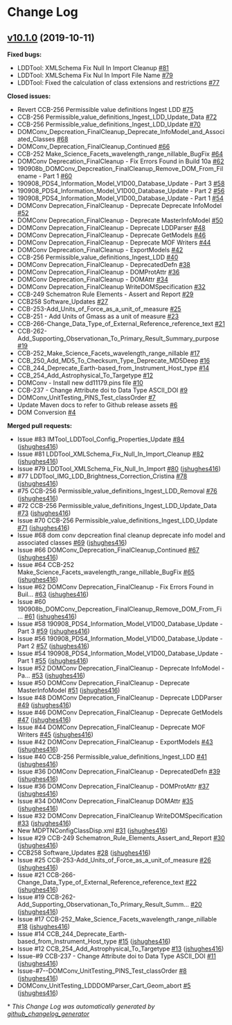# Change Log

## [v10.1.0](https://github.com/NASA-PDS-Incubator/pds4-information-model/tree/v10.1.0) (2019-10-11)
**Fixed bugs:**

- LDDTool: XMLSchema Fix Null In Import Cleanup [\#81](https://github.com/NASA-PDS-Incubator/pds4-information-model/issues/81)
- LDDTool: XMLSchema Fix Nul In Import File Name [\#79](https://github.com/NASA-PDS-Incubator/pds4-information-model/issues/79)
- LDDTool: Fixed the calculation of class extensions and restrictions [\#77](https://github.com/NASA-PDS-Incubator/pds4-information-model/issues/77)

**Closed issues:**

- Revert CCB-256 Permissible value definitions Ingest LDD [\#75](https://github.com/NASA-PDS-Incubator/pds4-information-model/issues/75)
- CCB-256 Permissible\_value\_definitions\_Ingest\_LDD\_Update\_Data [\#72](https://github.com/NASA-PDS-Incubator/pds4-information-model/issues/72)
- CCB-256 Permissible\_value\_definitions\_Ingest\_LDD\_Update [\#70](https://github.com/NASA-PDS-Incubator/pds4-information-model/issues/70)
- DOMConv\_Depcreation\_FinalCleanup\_Deprecate\_InfoModel\_and\_Associated\_Classes [\#68](https://github.com/NASA-PDS-Incubator/pds4-information-model/issues/68)
- DOMConv\_Deprecation\_FinalCleanup\_Continued [\#66](https://github.com/NASA-PDS-Incubator/pds4-information-model/issues/66)
-  CCB-252 Make\_Science\_Facets\_wavelength\_range\_nillable\_BugFix [\#64](https://github.com/NASA-PDS-Incubator/pds4-information-model/issues/64)
- DOMConv Deprecation\_FinalCleanup - Fix Errors Found in Build 10a [\#62](https://github.com/NASA-PDS-Incubator/pds4-information-model/issues/62)
- 190908b\_DOMConv\_Depcreation\_FinalCleanup\_Remove\_DOM\_From\_Filename - Part 1 [\#60](https://github.com/NASA-PDS-Incubator/pds4-information-model/issues/60)
- 190908\_PDS4\_Information\_Model\_V1D00\_Database\_Update - Part 3 [\#58](https://github.com/NASA-PDS-Incubator/pds4-information-model/issues/58)
- 190908\_PDS4\_Information\_Model\_V1D00\_Database\_Update - Part 2 [\#56](https://github.com/NASA-PDS-Incubator/pds4-information-model/issues/56)
- 190908\_PDS4\_Information\_Model\_V1D00\_Database\_Update - Part 1 [\#54](https://github.com/NASA-PDS-Incubator/pds4-information-model/issues/54)
- DOMConv Deprecation\_FinalCleanup - Deprecate Deprecate InfoModel [\#52](https://github.com/NASA-PDS-Incubator/pds4-information-model/issues/52)
- DOMConv Deprecation\_FinalCleanup - Deprecate MasterInfoModel [\#50](https://github.com/NASA-PDS-Incubator/pds4-information-model/issues/50)
- DOMConv Deprecation\_FinalCleanup - Deprecate LDDParser [\#48](https://github.com/NASA-PDS-Incubator/pds4-information-model/issues/48)
- DOMConv Deprecation\_FinalCleanup - Deprecate GetModels [\#46](https://github.com/NASA-PDS-Incubator/pds4-information-model/issues/46)
- DOMConv Deprecation\_FinalCleanup - Deprecate MOF Writers [\#44](https://github.com/NASA-PDS-Incubator/pds4-information-model/issues/44)
- DOMConv Deprecation\_FinalCleanup - ExportModels [\#42](https://github.com/NASA-PDS-Incubator/pds4-information-model/issues/42)
- CCB-256	Permissible\_value\_definitions\_Ingest\_LDD [\#40](https://github.com/NASA-PDS-Incubator/pds4-information-model/issues/40)
- DOMConv Deprecation\_FinalCleanup - DeprecatedDefn [\#38](https://github.com/NASA-PDS-Incubator/pds4-information-model/issues/38)
- DOMConv Deprecation\_FinalCleanup - DOMProtAttr [\#36](https://github.com/NASA-PDS-Incubator/pds4-information-model/issues/36)
- DOMConv Deprecation\_FinalCleanup - DOMAttr [\#34](https://github.com/NASA-PDS-Incubator/pds4-information-model/issues/34)
- DOMConv Deprecation\_FinalCleanup WriteDOMSpecification [\#32](https://github.com/NASA-PDS-Incubator/pds4-information-model/issues/32)
- CCB-249	Schematron Rule Elements - Assert and Report [\#29](https://github.com/NASA-PDS-Incubator/pds4-information-model/issues/29)
- CCB258 Software\_Updates [\#27](https://github.com/NASA-PDS-Incubator/pds4-information-model/issues/27)
- CCB-253-Add\_Units\_of\_Force\_as\_a\_unit\_of\_measure [\#25](https://github.com/NASA-PDS-Incubator/pds4-information-model/issues/25)
- CCB-251 - Add Units of Gmass as a unit of measure [\#23](https://github.com/NASA-PDS-Incubator/pds4-information-model/issues/23)
- CCB-266-Change\_Data\_Type\_of\_External\_Reference\_reference\_text [\#21](https://github.com/NASA-PDS-Incubator/pds4-information-model/issues/21)
- CCB-262-Add\_Supporting\_Observationan\_To\_Primary\_Result\_Summary\_purpose [\#19](https://github.com/NASA-PDS-Incubator/pds4-information-model/issues/19)
- CCB-252\_Make\_Science\_Facets\_wavelength\_range\_nillable [\#17](https://github.com/NASA-PDS-Incubator/pds4-information-model/issues/17)
- CCB\_250\_Add\_MD5\_To\_Checksum\_Type\_Deprecate\_MD5Deep [\#16](https://github.com/NASA-PDS-Incubator/pds4-information-model/issues/16)
- CCB\_244\_Deprecate\_Earth-based\_from\_Instrument\_Host\_type [\#14](https://github.com/NASA-PDS-Incubator/pds4-information-model/issues/14)
- CCB\_254\_Add\_Astrophysical\_To\_Targetype [\#12](https://github.com/NASA-PDS-Incubator/pds4-information-model/issues/12)
- DOMConv - Install new dd11179.pins file [\#10](https://github.com/NASA-PDS-Incubator/pds4-information-model/issues/10)
- CCB-237 - Change Attribute doi to Data Type ASCII\_DOI [\#9](https://github.com/NASA-PDS-Incubator/pds4-information-model/issues/9)
- DOMConv\_UnitTesting\_PINS\_Test\_classOrder [\#7](https://github.com/NASA-PDS-Incubator/pds4-information-model/issues/7)
- Update Maven docs to refer to Github release assets [\#6](https://github.com/NASA-PDS-Incubator/pds4-information-model/issues/6)
- DOM Conversion [\#4](https://github.com/NASA-PDS-Incubator/pds4-information-model/issues/4)

**Merged pull requests:**

- Issue \#83 IMTool\_LDDTool\_Config\_Properties\_Update [\#84](https://github.com/NASA-PDS-Incubator/pds4-information-model/pull/84) ([jshughes416](https://github.com/jshughes416))
- Issue \#81 LDDTool\_XMLSchema\_Fix\_Null\_In\_Import\_Cleanup [\#82](https://github.com/NASA-PDS-Incubator/pds4-information-model/pull/82) ([jshughes416](https://github.com/jshughes416))
- Issue \#79 LDDTool\_XMLSchema\_Fix\_Null\_In\_Import [\#80](https://github.com/NASA-PDS-Incubator/pds4-information-model/pull/80) ([jshughes416](https://github.com/jshughes416))
- \#77 LDDTool\_IMG\_LDD\_Brightness\_Correction\_Cristina [\#78](https://github.com/NASA-PDS-Incubator/pds4-information-model/pull/78) ([jshughes416](https://github.com/jshughes416))
- \#75 CCB-256 Permissible\_value\_definitions\_Ingest\_LDD\_Removal [\#76](https://github.com/NASA-PDS-Incubator/pds4-information-model/pull/76) ([jshughes416](https://github.com/jshughes416))
- \#72 CCB-256 Permissible\_value\_definitions\_Ingest\_LDD\_Update\_Data [\#73](https://github.com/NASA-PDS-Incubator/pds4-information-model/pull/73) ([jshughes416](https://github.com/jshughes416))
- Issue \#70 CCB-256 Permissible\_value\_definitions\_Ingest\_LDD\_Update [\#71](https://github.com/NASA-PDS-Incubator/pds4-information-model/pull/71) ([jshughes416](https://github.com/jshughes416))
- Issue \#68 dom conv depcreation final cleanup deprecate info model and associated classes [\#69](https://github.com/NASA-PDS-Incubator/pds4-information-model/pull/69) ([jshughes416](https://github.com/jshughes416))
- Issue \#66 DOMConv\_Deprecation\_FinalCleanup\_Continued [\#67](https://github.com/NASA-PDS-Incubator/pds4-information-model/pull/67) ([jshughes416](https://github.com/jshughes416))
- Issue \#64 CCB-252 Make\_Science\_Facets\_wavelength\_range\_nillable\_BugFix [\#65](https://github.com/NASA-PDS-Incubator/pds4-information-model/pull/65) ([jshughes416](https://github.com/jshughes416))
- Issue \#62 DOMConv Deprecation\_FinalCleanup - Fix Errors Found in Buil… [\#63](https://github.com/NASA-PDS-Incubator/pds4-information-model/pull/63) ([jshughes416](https://github.com/jshughes416))
- Issue \#60 190908b\_DOMConv\_Depcreation\_FinalCleanup\_Remove\_DOM\_From\_Fi… [\#61](https://github.com/NASA-PDS-Incubator/pds4-information-model/pull/61) ([jshughes416](https://github.com/jshughes416))
- Issue \#58 190908\_PDS4\_Information\_Model\_V1D00\_Database\_Update - Part 3 [\#59](https://github.com/NASA-PDS-Incubator/pds4-information-model/pull/59) ([jshughes416](https://github.com/jshughes416))
- Issue \#56 190908\_PDS4\_Information\_Model\_V1D00\_Database\_Update - Part 2 [\#57](https://github.com/NASA-PDS-Incubator/pds4-information-model/pull/57) ([jshughes416](https://github.com/jshughes416))
- Issue \#54 190908\_PDS4\_Information\_Model\_V1D00\_Database\_Update - Part 1 [\#55](https://github.com/NASA-PDS-Incubator/pds4-information-model/pull/55) ([jshughes416](https://github.com/jshughes416))
- Issue \#52 DOMConv Deprecation\_FinalCleanup - Deprecate InfoModel - Pa… [\#53](https://github.com/NASA-PDS-Incubator/pds4-information-model/pull/53) ([jshughes416](https://github.com/jshughes416))
- Issue \#50 DOMConv Deprecation\_FinalCleanup - Deprecate MasterInfoModel [\#51](https://github.com/NASA-PDS-Incubator/pds4-information-model/pull/51) ([jshughes416](https://github.com/jshughes416))
- Issue \#48 DOMConv Deprecation\_FinalCleanup - Deprecate LDDParser [\#49](https://github.com/NASA-PDS-Incubator/pds4-information-model/pull/49) ([jshughes416](https://github.com/jshughes416))
- Issue \#46 DOMConv Deprecation\_FinalCleanup - Deprecate GetModels [\#47](https://github.com/NASA-PDS-Incubator/pds4-information-model/pull/47) ([jshughes416](https://github.com/jshughes416))
- Issue \#44 DOMConv Deprecation\_FinalCleanup - Deprecate MOF Writers [\#45](https://github.com/NASA-PDS-Incubator/pds4-information-model/pull/45) ([jshughes416](https://github.com/jshughes416))
- Issue \#42 DOMConv Deprecation\_FinalCleanup - ExportModels [\#43](https://github.com/NASA-PDS-Incubator/pds4-information-model/pull/43) ([jshughes416](https://github.com/jshughes416))
- Issue \#40 CCB-256	Permissible\_value\_definitions\_Ingest\_LDD [\#41](https://github.com/NASA-PDS-Incubator/pds4-information-model/pull/41) ([jshughes416](https://github.com/jshughes416))
- Issue \#36 DOMConv Deprecation\_FinalCleanup - DeprecatedDefn [\#39](https://github.com/NASA-PDS-Incubator/pds4-information-model/pull/39) ([jshughes416](https://github.com/jshughes416))
- Issue \#36 DOMConv Deprecation\_FinalCleanup - DOMProtAttr [\#37](https://github.com/NASA-PDS-Incubator/pds4-information-model/pull/37) ([jshughes416](https://github.com/jshughes416))
- Issue \#34 DOMConv Deprecation\_FinalCleanup DOMAttr [\#35](https://github.com/NASA-PDS-Incubator/pds4-information-model/pull/35) ([jshughes416](https://github.com/jshughes416))
- Issue \#32 DOMConv Deprecation\_FinalCleanup WriteDOMSpecification [\#33](https://github.com/NASA-PDS-Incubator/pds4-information-model/pull/33) ([jshughes416](https://github.com/jshughes416))
- New MDPTNConfigClassDisp.xml [\#31](https://github.com/NASA-PDS-Incubator/pds4-information-model/pull/31) ([jshughes416](https://github.com/jshughes416))
- Issue \#29 CCB-249 Schematron\_Rule\_Elements\_Assert\_and\_Report [\#30](https://github.com/NASA-PDS-Incubator/pds4-information-model/pull/30) ([jshughes416](https://github.com/jshughes416))
- CCB258 Software\_Updates [\#28](https://github.com/NASA-PDS-Incubator/pds4-information-model/pull/28) ([jshughes416](https://github.com/jshughes416))
- Issue \#25 CCB-253-Add\_Units\_of\_Force\_as\_a\_unit\_of\_measure [\#26](https://github.com/NASA-PDS-Incubator/pds4-information-model/pull/26) ([jshughes416](https://github.com/jshughes416))
- Issue \#21 CCB-266-Change\_Data\_Type\_of\_External\_Reference\_reference\_text [\#22](https://github.com/NASA-PDS-Incubator/pds4-information-model/pull/22) ([jshughes416](https://github.com/jshughes416))
- Issue \#19 CCB-262-Add\_Supporting\_Observationan\_To\_Primary\_Result\_Summ… [\#20](https://github.com/NASA-PDS-Incubator/pds4-information-model/pull/20) ([jshughes416](https://github.com/jshughes416))
- Issue \#17 CCB-252\_Make\_Science\_Facets\_wavelength\_range\_nillable [\#18](https://github.com/NASA-PDS-Incubator/pds4-information-model/pull/18) ([jshughes416](https://github.com/jshughes416))
- Issue \#14 CCB\_244\_Deprecate\_Earth-based\_from\_Instrument\_Host\_type [\#15](https://github.com/NASA-PDS-Incubator/pds4-information-model/pull/15) ([jshughes416](https://github.com/jshughes416))
- Issue \#12 CCB\_254\_Add\_Astrophysical\_To\_Targetype [\#13](https://github.com/NASA-PDS-Incubator/pds4-information-model/pull/13) ([jshughes416](https://github.com/jshughes416))
- Issue-\#9 CCB-237 - Change Attribute doi to Data Type ASCII\_DOI [\#11](https://github.com/NASA-PDS-Incubator/pds4-information-model/pull/11) ([jshughes416](https://github.com/jshughes416))
- Issue-\#7--DOMConv\_UnitTesting\_PINS\_Test\_classOrder [\#8](https://github.com/NASA-PDS-Incubator/pds4-information-model/pull/8) ([jshughes416](https://github.com/jshughes416))
- DOMConv\_UnitTesting\_LDDDOMParser\_Cart\_Geom\_abort [\#5](https://github.com/NASA-PDS-Incubator/pds4-information-model/pull/5) ([jshughes416](https://github.com/jshughes416))



\* *This Change Log was automatically generated by [github_changelog_generator](https://github.com/skywinder/Github-Changelog-Generator)*